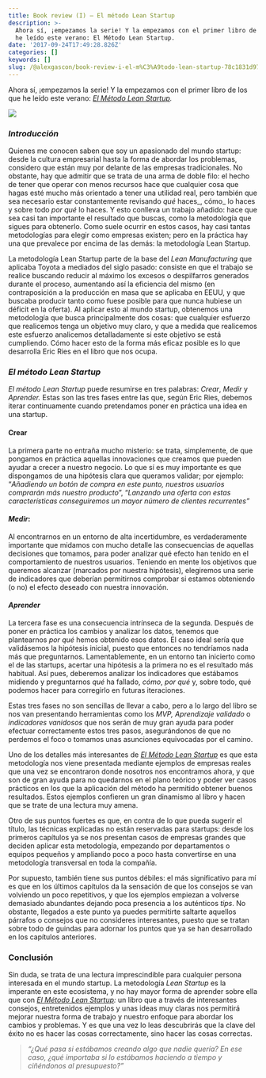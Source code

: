 ```yaml
---
title: Book review (I) — El método Lean Startup
description: >-
  Ahora sí, ¡empezamos la serie! Y la empezamos con el primer libro de los que
  he leído este verano: El Método Lean Startup.
date: '2017-09-24T17:49:28.826Z'
categories: []
keywords: []
slug: /@alexgascon/book-review-i-el-m%C3%A9todo-lean-startup-78c1831d9727
---
```


Ahora sí, ¡empezamos la serie! Y la empezamos con el primer libro de los que he leído este verano: [_El Método Lean Startup_](https://www.amazon.es/gp/product/842340949X/ref=as_li_tl?ie=UTF8&camp=3638&creative=24630&creativeASIN=842340949X&linkCode=as2&tag=algasbo-21&linkId=64746bddb2e18d1aabd85418e4bc99e1)_._

![](https://cdn-images-1.medium.com/max/800/0*XnLGs6UZGBy2ALss.png)

### **_Introducción_**

Quienes me conocen saben que soy un apasionado del mundo startup: desde la cultura empresarial hasta la forma de abordar los problemas, considero que están muy por delante de las empresas tradicionales. No obstante, hay que admitir que se trata de una arma de doble filo: el hecho de tener que operar con menos recursos hace que cualquier cosa que hagas esté mucho más orientado a tener una utilidad real, pero también que sea necesario estar constantemente revisando _qué_ haces_, cómo_ lo haces y sobre todo _por qué_ lo haces. Y esto conlleva un trabajo añadido: hace que sea casi tan importante el resultado que buscas, como la metodología que sigues para obtenerlo. Como suele ocurrir en estos casos, hay casi tantas metodologías para elegir como empresas existen; pero en la práctica hay una que prevalece por encima de las demás: la metodología Lean Startup.

La metodología Lean Startup parte de la base del _Lean Manufacturing_ que aplicaba Toyota a mediados del siglo pasado: consiste en que el trabajo se realice buscando reducir al máximo los excesos o despilfarros generados durante el proceso, aumentando así la eficiencia del mismo (en contraposición a la producción en masa que se aplicaba en EEUU, y que buscaba producir tanto como fuese posible para que nunca hubiese un déficit en la oferta). Al aplicar esto al mundo startup, obtenemos una metodología que busca principalmente dos cosas: que cualquier esfuerzo que realicemos tenga un objetivo muy claro, y que a medida que realicemos este esfuerzo analicemos detalladamente si este objetivo se está cumpliendo. Cómo hacer esto de la forma más eficaz posible es lo que desarrolla Eric Ries en el libro que nos ocupa.

### **_El método Lean Startup_**

_El método Lean Startup_ puede resumirse en tres palabras: _Crear_, _Medir_ y _Aprender._ Estas son las tres fases entre las que, según Eric Ries, debemos iterar continuamente cuando pretendamos poner en práctica una idea en una startup.

#### Crear

La primera parte no entraña mucho misterio: se trata, simplemente, de que pongamos en práctica aquellas innovaciones que creamos que pueden ayudar a crecer a nuestro negocio. Lo que sí es muy importante es que dispongamos de una hipótesis clara que queramos validar; por ejemplo: “_Añadiendo un botón de compra en este punto, nuestros usuarios comprarán más nuestro producto_”, “_Lanzando una oferta con estas características conseguiremos un mayor número de clientes recurrentes”_

#### **_Medir_**:

Al encontrarnos en un entorno de alta incertidumbre, es verdaderamente importante que midamos con mucho detalle las consecuencias de aquellas decisiones que tomamos, para poder analizar qué efecto han tenido en el comportamiento de nuestros usuarios. Teniendo en mente los objetivos que queremos alcanzar (marcados por nuestra hipótesis), elegiremos una serie de indicadores que deberían permitirnos comprobar si estamos obteniendo (o no) el efecto deseado con nuestra innovación.

#### **_Aprender_**

La tercera fase es una consecuencia intrínseca de la segunda. Después de poner en práctica los cambios y analizar los datos, tenemos que plantearnos _por qué_ hemos obtenido esos datos. El caso ideal sería que validásemos la hipótesis inicial, puesto que entonces no tendríamos nada más que preguntarnos. Lamentablemente, en un entorno tan inicierto como el de las startups, acertar una hipótesis a la primera no es el resultado más habitual. Así pues, deberemos analizar los indicadores que estábamos midiendo y preguntarnos _qué_ ha fallado, _cómo_, _por qué_ y, sobre todo, qué podemos hacer para corregirlo en futuras iteraciones.

Estas tres fases no son sencillas de llevar a cabo, pero a lo largo del libro se nos van presentando herramientas como los _MVP, Aprendizaje validado_ o _indicadores vanidosos_ que nos serán de muy gran ayuda para poder efectuar correctamente estos tres pasos, asegurándonos de que no perdemos el foco o tomamos unas asunciones equivocadas por el camino.

Uno de los detalles más interesantes de [_El Método Lean Startup_](https://www.amazon.es/gp/product/842340949X/ref=as_li_tl?ie=UTF8&camp=3638&creative=24630&creativeASIN=842340949X&linkCode=as2&tag=algasbo-21&linkId=64746bddb2e18d1aabd85418e4bc99e1)  es  que esta metodología nos viene presentada mediante ejemplos de empresas reales que una vez se encontraron donde nosotros nos encontramos ahora, y que son de gran ayuda para no quedarnos en el plano teórico y poder ver casos prácticos en los que la aplicación del método ha permitido obtener buenos resultados. Estos ejemplos confieren un gran dinamismo al libro y hacen que se trate de una lectura muy amena.

Otro de sus puntos fuertes es que, en contra de lo que pueda sugerir el título, las técnicas explicadas no están reservadas para startups: desde los primeros capítulos ya se nos presentan casos de empresas grandes que deciden aplicar esta metodología, empezando por departamentos o equipos pequeños y ampliando poco a poco hasta convertirse en una metodología transversal en toda la compañía.

Por supuesto, también tiene sus puntos débiles: el más significativo para mí es que en los últimos capítulos da la sensación de que los consejos se van volviendo un poco repetitivos, y que los ejemplos empiezan a volverse demasiado abundantes dejando poca presencia a los auténticos _tips_. No obstante, llegados a este punto ya puedes permitirte saltarte aquellos párrafos o consejos que no consideres interesantes, puesto que se tratan sobre todo de guindas para adornar los puntos que ya se han desarrollado en los capítulos anteriores.

### Conclusión

Sin duda, se trata de una lectura imprescindible para cualquier persona interesada en el mundo startup. La metodología _Lean Startup_ es la imperante en este ecosistema, y no hay mayor forma de aprender sobre ella que con [_El Método Lean Startup_](https://www.amazon.es/gp/product/842340949X/ref=as_li_tl?ie=UTF8&camp=3638&creative=24630&creativeASIN=842340949X&linkCode=as2&tag=algasbo-21&linkId=64746bddb2e18d1aabd85418e4bc99e1)_:_ un libro que a través de interesantes consejos, entretenidos ejemplos y unas ideas muy claras nos permitirá mejorar nuestra forma de trabajo y nuestro enfoque para abordar los cambios y problemas. Y es que una vez lo leas descubrirás que la clave del éxito no es hacer las cosas correctamente, sino hacer las cosas correctas.

> _“¿Qué pasa si estábamos creando algo que nadie quería? En ese caso, ¿qué importaba si lo estábamos haciendo a tiempo y ciñéndonos al presupuesto?”_